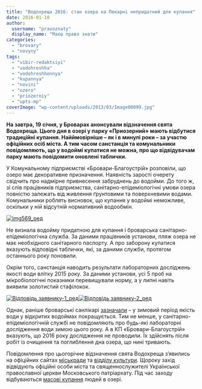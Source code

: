 ```yaml
---
title: "Водохреща 2016: стан озера на Пекарні непридатний для купання"
date: 2016-01-18
author: 
  username: "pravoznaty"
  display_name: "Маєш право знати"
categories: 
  - "brovary"
  - "novyny"
tags: 
  - "vibir-redaktsiyi"
  - "vodohreshha"
  - "vodohreshhennya"
  - "kupannya"
  - "novini"
  - "ozero"
  - "priozerniy"
  - "upts-mp"
coverImage: "wp-content/uploads/2013/03/Image00099.jpg"
---
```


**На завтра, 19 січня, у Броварах анонсували відзначення свята Водохреща. Цього дня в озері у парку «Приозерний» мають відбутися традиційні купання. Найймовірніше – як і в минулі роки – за участю офіційних осіб міста. А тим часом санстанція та комунальники повідомляють, що у водоймі купатися не можна, про що відвідувачам парку мають повідомити оновлені таблички.**

У Комунальному підприємстві «Бровари-Благоустрій» розповіли, що озеро має декоративне призначення. Наявність зарості очерету свідчить про надмірне привнесення забруднень до водойми. До того ж, зі слів працівників підприємства, санітарно-епідеміологічні умови озера повністю залежать від живлення ґрунтовими та поверхневими водами. Комунальники роблять висновок, що купання у водоймі неможливе, оскільки у ній відсутній нормативний водообмін.

[![img569_ред](https://mpz.brovary.org/wp-content/uploads/2016/01/img569_red.jpg)](https://mpz.brovary.org/wp-content/uploads/2016/01/img569_red.jpg)

Не визнала водойму придатною для купання і броварська санітарно-епідеміологічна служба. За даними працівників установи, пляж озера не має необхідного санітарного паспорту. А про заборону купатися вказують відповідні таблички, які, за даними служби, протягом останнього року поновили.

Окрім того, санстанція наводить результати лабораторних досліджень якості води влітку 2015 року. За даними установи, усі 5 проб на мікробіологічні показники перевищували норму, а у липні навіть виявили золотистий стафілокок.

 [![Вiдповiдь заявнику-1_ред](https://mpz.brovary.org/wp-content/uploads/2016/01/Vidpovid-zayavnyku-1_red.jpeg)](https://mpz.brovary.org/wp-content/uploads/2016/01/Vidpovid-zayavnyku-1_red.jpeg)[![Вiдповiдь заявнику-2_ред](https://mpz.brovary.org/wp-content/uploads/2016/01/Vidpovid-zayavnyku-2_red.jpeg)](https://mpz.brovary.org/wp-content/uploads/2016/01/Vidpovid-zayavnyku-2_red.jpeg)

Однак, раніше броварські санлікарі [зазначали](https://mpz.brovary.org/chi-bezpechno-kupatisya-u-ozeri-v-parku-priozerniy/) – у зимовий період якість води у відкритих водоймах покращується. Тим не менше, у санітарно-епідеміологічній службі не повідомляють про будь-які лабораторні дослідження води зимою цього року. А в КП «Бровари-Благоустрій» вказують, що 2016 року дослідження не проводили. Їх здійснять після робіт із очищення та поглиблення дна озера, що нині тривають.

Повідомлення про цьогорічне відзначення свята Водохреща з’явились на офіційних сайтах [міськради](https://mpz.brovary.org/anons-miskrada-publikuye-rozklad-rizdvyanyh-zahodiv-u-brovarah/) та [відділу культури](https://www.kulturabr.kiev.ua/content/vodohreshcha-osvyachennya-ozera-u-parku-pryozernyy). Щороку захід відвідують офіційні особи міста та священнослужителі Української православної церкви Московського патріархату. Під час заходу відбуваються [масові купання](https://mpz.brovary.org/navishho-vlada-narazhaye-lyudey-na-nebezpeku/) людей в озері.
